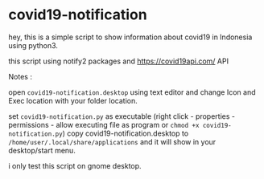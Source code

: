 # covid19-notification
hey, this is a simple script to show information about covid19 in Indonesia using python3.

this script using notify2 packages and https://covid19api.com/ API



Notes : 

open ```covid19-notification.desktop``` using text editor and change Icon and Exec location with your folder location.

set ```covid19-notification.py``` as executable (right click - properties - permissions - allow executing file as program or ```chmod +x covid19-notification.py```)
copy covid19-notification.desktop to ```/home/user/.local/share/applications``` and it will show in your desktop/start menu.

i only test this script on gnome desktop.
